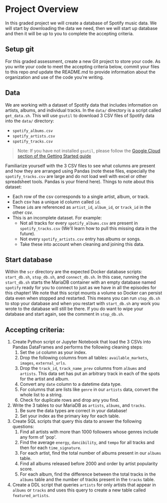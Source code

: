 # Project Overview
In this graded project we will create a database of Spotify music data. We will start by downloading the data we need, then we will start up database and then it will be up to you to complete the accepting criteria.

## Setup git
For this graded assessment, create a new Git project to store your code. As you write your code to meet the accepting criteria below, commit your files to this repo _and_ update the README.md to provide information about the organization and use of the code you're writing.

## Data
We are working with a dataset of Spotify data that includes information on artists, albums, and individual tracks. In the `data/` directory is a script called `get_data.sh`. This will use `gsutil` to download 3 CSV files of Spotify data into the `data/` directory:
- `spotify_albums.csv`
- `spotify_artists.csv`
- `spotify_tracks.csv`
>Note: If you have not installed `gsutil`, please follow the [Google Cloud section of the Getting Started guide](/getting-started/README.md)

Familiarize yourself with the 3 CSV files to see what columns are present and how they are arranged using Pandas (note these files, especially the `spotify_tracks.csv` are large and do not load well with excel or other spreadsheet tools. Pandas is your friend here). Things to note about this dataset:
- Each row of the csv corresponds to a single artist, album, or track.
- Each csv has a unique id column called `id`.
- These `id`s are referenced as `artist_id`, `album_id`, or `track_id` in the other csv.
- This is an incomplete dataset. For example:
    - Not all tracks for every `spotify_albums.csv` are present in `spotify_tracks.csv` (We'll learn how to pull this missing data in the future).
    - Not every `spotify_artists.csv` entry has albums or songs.
    - Take these into account when cleaning and joining this data.

## Start database
Within the `scr` directory are the expected Docker database scripts: `start_db.sh`, `stop_db.sh`, and `connect_db.sh`. In this case, running the `start_db.sh` starts the MariaDB container with an empty database named `spotify` ready for you to connect to just as we have in all the episodes for this chapter!
We note that this script mounts a volume so Docker can persist data even when stopped and restarted. This means you can run `stop_db.sh` to stop your database and when you restart with `start_db.sh` any work you wrote to the database will still be there. If you do want to wipe your database and start again, see the comment in `stop_db.sh`.

## Accepting criteria:
1. Create Python script or Jupyter Notebook that load the 3 CSVs into Pandas DataFrames and performs the following cleaning steps:
    1. Set the `id` column as your index.
    1. Drop the following columns from all tables: `available_markets`, `images`, `external_urls`.
    1. Drop the `track_id`, `track_name_prev` columns from `albums` and `artists`. This data set has put an arbitrary track in each of the spots for the artist and album.
    1. Convert any `date` column to a datetime data type.
    1. For columns that are lists like `genre` in our `artists` data, convert the whole list to a string.
    3. Check for duplicate rows and drop any you find.
1. Write the 3 tables to our MariaDB as `artists`, `albums`, and `tracks`. 
    1. Be sure the data types are correct in your database!
    1. Set your index as the primary key for each table.
1. Create SQL scripts that query this data to answer the following questions:
    1. Find all artists with more than 1000 followers whose genres include any form of 'pop'.
    1. Find the average `energy`, `dancibility`, and `tempo` for all tracks and then for each `time_signature`.
    1. For each artist, find the total number of albums present in our `albums` table.
    1. Find all albums released before 2000 and order by artist popularity score. 
    1. For each album, find the difference between the total tracks in the `albums` table and the number of tracks present in the `tracks` table.
1. Create a DDL script that queries `artists` for only artists that appear in `albums` or `tracks` and uses this query to create a new table called `featured_artists`.
